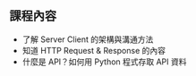 ## 課程內容

- 了解 Server Client 的架構與溝通方法
- 知道 HTTP Request & Response 的內容
- 什麼是 API？如何用 Python 程式存取 API 資料